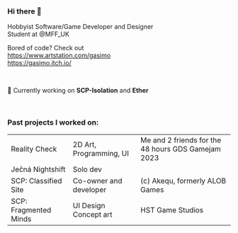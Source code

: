 ### Hi there 👋

Hobbyist Software/Game Developer and Designer
<br> 
Student at @MFF_UK

Bored of code? Check out <br> 
https://www.artstation.com/gasimo <br> 
https://gasimo.itch.io/

<br> 

🔭 Currently working on **SCP-Isolation** and **Ether**

<br>

### Past projects I worked on:

|             |    |            |
|--------------      |-----------    |------------|
|Reality Check |2D Art, Programming, UI | Me and 2 friends for the 48 hours GDS Gamejam 2023 | 
|Ječná Nightshift   |Solo dev    |         |
|SCP: Classified Site |Co-owner and developer | (c) Akequ, formerly ALOB Games |
|SCP: Fragmented Minds |UI Design Concept art | HST Game Studios | 


<!--
**GasimoCodes/GasimoCodes** is a ✨ _special_ ✨ repository because its `README.md` (this file) appears on your GitHub profile.

Here are some ideas to get you started:

- 🔭 I’m currently working on ...
- 🌱 I’m currently learning ...
- 👯 I’m looking to collaborate on ...
- 🤔 I’m looking for help with ...
- 💬 Ask me about ...
- 📫 How to reach me: ...
- 😄 Pronouns: ...
- ⚡ Fun fact: ...
-->


